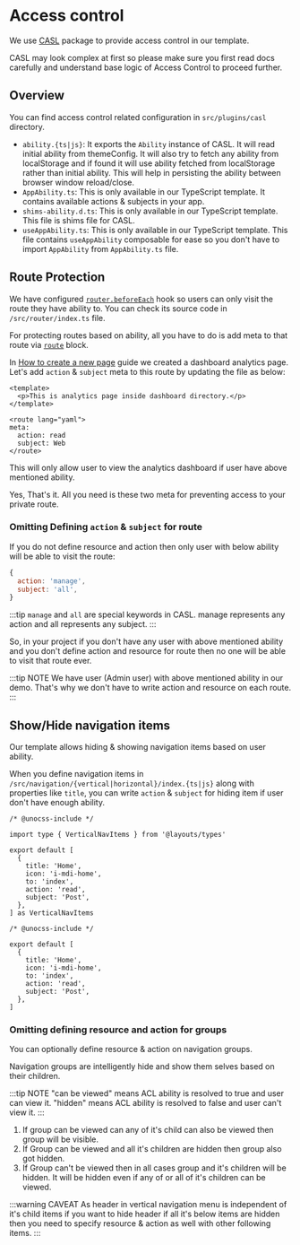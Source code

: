 # Access control

We use [CASL](https://casl.js.org/) package to provide access control in our template.

CASL may look complex at first so please make sure you first read docs carefully and understand base logic of Access Control to proceed further.

## Overview

You can find access control related configuration in `src/plugins/casl` directory.

<!-- TODO: Improve this. It looks boring. -->

- `ability.{ts|js}`: It exports the `Ability` instance of CASL. It will read initial ability from themeConfig. It will also try to fetch any ability from localStorage and if found it will use ability fetched from localStorage rather than initial ability. This will help in persisting the ability between browser window reload/close.
- `AppAbility.ts`: This is only available in our TypeScript template. It contains available actions & subjects in your app.
- `shims-ability.d.ts`: This is only available in our TypeScript template. This file is shims file for CASL.
- `useAppAbility.ts`: This is only available in our TypeScript template. This file contains `useAppAbility` composable for ease so you don't have to import `AppAbility` from `AppAbility.ts` file.

## Route Protection

We have configured [`router.beforeEach`](https://router.vuejs.org/guide/advanced/navigation-guards.html#global-before-guards) hook so users can only visit the route they have ability to. You can check its source code in `/src/router/index.ts` file.

For protecting routes based on ability, all you have to do is add meta to that route via [`route`](https://github.com/hannoeru/vite-plugin-pages#sfc-custom-block-for-route-data) block.

In [How to create a new page](/guide/how-to-create-a-new-page.md) guide we created a dashboard analytics page. Let's add `action` & `subject` meta to this route by updating the file as below:

<!-- prettier-ignore-start -->
```vue{5-9}
<template>
  <p>This is analytics page inside dashboard directory.</p>
</template>

<route lang="yaml">
meta:
  action: read
  subject: Web
</route>
```
<!-- prettier-ignore-end -->

This will only allow user to view the analytics dashboard if user have above mentioned ability.

Yes, That's it. All you need is these two meta for preventing access to your private route.

### Omitting Defining `action` & `subject` for route

If you do not define resource and action then only user with below ability will be able to visit the route:

```js
{
  action: 'manage',
  subject: 'all',
}
```

:::tip
`manage` and `all` are special keywords in CASL. manage represents any action and all represents any subject.
:::

So, in your project if you don't have any user with above mentioned ability and you don't define action and resource for route then no one will be able to visit that route ever.

:::tip NOTE
We have user (Admin user) with above mentioned ability in our demo. That's why we don't have to write action and resource on each route.
:::

## Show/Hide navigation items

Our template allows hiding & showing navigation items based on user ability.

When you define navigation items in `/src/navigation/{vertical|horizontal}/index.{ts|js}` along with properties like `title`, you can write `action` & `subject` for hiding item if user don't have enough ability.

<code-group>
<code-block title="TS">

```ts{10-11}
/* @unocss-include */

import type { VerticalNavItems } from '@layouts/types'

export default [
  {
    title: 'Home',
    icon: 'i-mdi-home',
    to: 'index',
    action: 'read',
    subject: 'Post',
  },
] as VerticalNavItems
```

</code-block>

<code-block title="JS">

```js{8-9}
/* @unocss-include */

export default [
  {
    title: 'Home',
    icon: 'i-mdi-home',
    to: 'index',
    action: 'read',
    subject: 'Post',
  },
]
```

</code-block>
</code-group>

### Omitting defining resource and action for groups

You can optionally define resource & action on navigation groups.

Navigation groups are intelligently hide and show them selves based on their children.

:::tip NOTE
"can be viewed" means ACL ability is resolved to true and user can view it. "hidden" means ACL ability is resolved to false and user can't view it.
:::

1. If group can be viewed can any of it's child can also be viewed then group will be visible.
2. If Group can be viewed and all it's children are hidden then group also got hidden.
3. If Group can't be viewed then in all cases group and it's children will be hidden. It will be hidden even if any of or all of it's children can be viewed.

:::warning CAVEAT
As header in vertical navigation menu is independent of it's child items if you want to hide header if all it's below items are hidden then you need to specify resource & action as well with other following items.
:::
